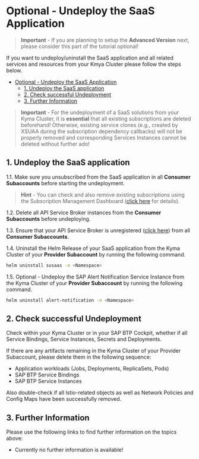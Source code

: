 # Optional - Undeploy the SaaS Application

> **Important** - If you are planning to setup the **Advanced Version** next, please consider this part of the tutorial optional!

If you want to undeploy/uninstall the SaaS application and all related services and resources from your Kmya Cluster please follow the steps below. 

- [Optional - Undeploy the SaaS Application](#optional---undeploy-the-saas-application)
  - [1. Undeploy the SaaS application](#1-undeploy-the-saas-application)
  - [2. Check successful Undeployment](#2-check-successful-undeployment)
  - [3. Further Information](#3-further-information)

> **Important** - For the undeployment of a SaaS solutions from your Kyma Cluster, it is **essential** that all existing subscriptions are deleted beforehand! Otherwise, existing service clones (e.g., created by XSUAA during the subscription dependency callbacks) will not be properly removed and corresponding Services Instances cannot be deleted without further ado!


## 1. Undeploy the SaaS application

1.1. Make sure you unsubscribed from the SaaS application in all **Consumer Subaccounts** before starting the undeployment. 

> **Hint** - You can check and also remove existing subscriptions using the Subscription Management Dashboard ([click here](https://help.sap.com/docs/btp/sap-business-technology-platform/using-subscription-management-dashboard) for details). 

1.2. Delete all API Service Broker instances from the **Consumer Subaccounts** before undeploying.

1.3. Ensure that your API Service Broker is unregistered ([click here](../10-unsubscribe-consumer-subaccount/README.md#2-check-successful-unsubscription)) from all **Consumer Subaccounts**. 

1.4. Uninstall the Helm Release of your SaaS application from the Kyma Cluster of your **Provider Subaccount** by running the following command. 

```sh
helm uninstall susaas -n <Namespace>
```

1.5. Optional - Undeploy the SAP Alert Notification Service Instance from the Kyma Cluster of your **Provider Subaccount** by running the following command. 

```sh
helm uninstall alert-notification -n <Namespace>
```


## 2. Check successful Undeployment

Check within your Kyma Cluster or in your SAP BTP Cockpit, whether if all Service Bindings, Service Instances, Secrets and Deployments. 

If there are any artifacts remaining in the Kyma Cluster of your Provider Subaccount, please delete them in the following sequence:

- Application workloads (Jobs, Deployments, ReplicaSets, Pods)
- SAP BTP Service Bindings
- SAP BTP Service Instances

Also double-check if all Istio-related objects as well as Network Policies and Config Maps have been successfully removed. 


## 3. Further Information

Please use the following links to find further information on the topics above:

* Currently no further information is available!